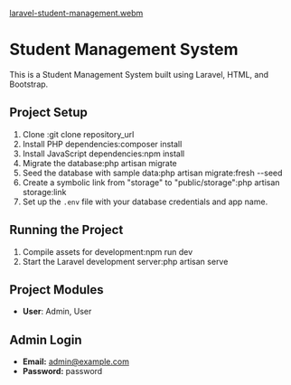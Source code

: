 

[laravel-student-management.webm](https://github.com/Sivan15/Student-Management-System/assets/135581930/ed87e651-c64a-42c3-90c1-d7232e976460)


# Student Management System

This is a Student Management System built using Laravel, HTML, and Bootstrap.

## Project Setup

1. Clone :git clone repository_url
2. Install PHP dependencies:composer install
3. Install JavaScript dependencies:npm install
4. Migrate the database:php artisan migrate
5. Seed the database with sample data:php artisan migrate:fresh --seed
6. Create a symbolic link from "storage" to "public/storage":php artisan storage:link
7. Set up the `.env` file with your database credentials and app name.

## Running the Project

1. Compile assets for development:npm run dev
2. Start the Laravel development server:php artisan serve

## Project Modules

- **User**: Admin, User

## Admin Login

- **Email:** admin@example.com
- **Password:** password
